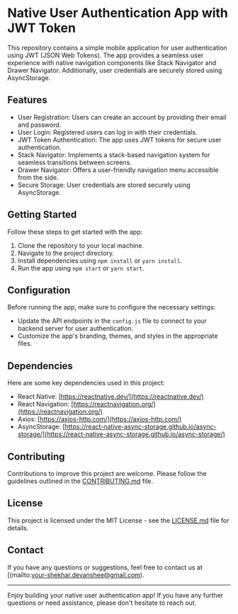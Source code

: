 # Native User Authentication App with JWT Token

This repository contains a simple mobile application for user authentication using JWT (JSON Web Tokens). The app provides a seamless user experience with native navigation components like Stack Navigator and Drawer Navigator. Additionally, user credentials are securely stored using AsyncStorage.

## Features
- User Registration: Users can create an account by providing their email and password.
- User Login: Registered users can log in with their credentials.
- JWT Token Authentication: The app uses JWT tokens for secure user authentication.
- Stack Navigator: Implements a stack-based navigation system for seamless transitions between screens.
- Drawer Navigator: Offers a user-friendly navigation menu accessible from the side.
- Secure Storage: User credentials are stored securely using AsyncStorage.

## Getting Started
Follow these steps to get started with the app:

1. Clone the repository to your local machine.
2. Navigate to the project directory.
3. Install dependencies using `npm install` or `yarn install`.
4. Run the app using `npm start` or `yarn start`.

## Configuration
Before running the app, make sure to configure the necessary settings:

- Update the API endpoints in the `config.js` file to connect to your backend server for user authentication.
- Customize the app's branding, themes, and styles in the appropriate files.

## Dependencies
Here are some key dependencies used in this project:

- React Native: [https://reactnative.dev/](https://reactnative.dev/)
- React Navigation: [https://reactnavigation.org/](https://reactnavigation.org/)
- Axios: [https://axios-http.com/](https://axios-http.com/)
- AsyncStorage: [https://react-native-async-storage.github.io/async-storage/](https://react-native-async-storage.github.io/async-storage/)

## Contributing
Contributions to improve this project are welcome. Please follow the guidelines outlined in the [CONTRIBUTING.md](CONTRIBUTING.md) file.

## License
This project is licensed under the MIT License - see the [LICENSE.md](LICENSE.md) file for details.

## Contact
If you have any questions or suggestions, feel free to contact us at [(mailto:your-shekhar.devanshee@gmail.com).

---

Enjoy building your native user authentication app! If you have any further questions or need assistance, please don't hesitate to reach out.
